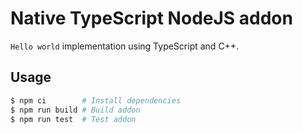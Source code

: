 # Native TypeScript NodeJS addon
`Hello world` implementation using TypeScript and C++.

## Usage
```bash
$ npm ci        # Install dependencies
$ npm run build # Build addon
$ npm run test  # Test addon
```
